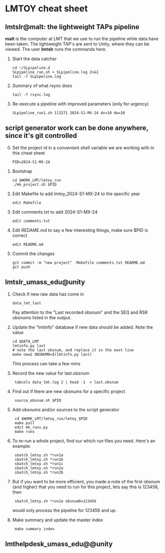 # LMTOY cheat sheet

## lmtslr@malt: the lightweight TAPs pipeline

**malt** is the computer at LMT that we use to run the pipeline while data have been
taken. The lightweight TAP's are sent to Unity, where they can be viewed.
The user **lmtslr** runs the commands here.


1. Start the data catcher

       cd ~/SLpipeline.d
       SLpipeline_run.sh > SLpipeline.log 2>&1
       tail -f SLpipeline.log

2. Summary of what rsync does

       tail -f rsync.log

3. Re-execute a pipeline with improved parameters (only for urgency)

       SLpipeline_run1.sh 113271 2024-S1-MX-24 dv=10 dw=10

## script generator work can be done anywhere, since it's git controlled

0. Set the project id in a convenient shell variable we are working with in this cheat sheet

       PID=2024-S1-MX-24

1. Bootstrap

       cd $WORK_LMT/lmtoy_run
       ./mk_project.sh $PID

2. Edit Makefile to add lmtoy_2024-S1-MX-24 to the specific year

       edit Makefile

3. Edit comments.txt to add 2024-S1-MX-24

       edit comments.txt

4. Edit REDAME.md to say a few interesting things, make sure $PID is correct

       edit README.md

4. Commit the changes

       git commit -m "new project"  Makefile comments.txt README.md
       git push

## lmtslr_umass_edu@unity

1. Check if new raw data has come in

       data_lmt_last

   Pay attention to the "Last recorded obsnum" and the SEQ and RSR obsnums listed in the output.

2. Update the "lmtinfo" database if new data should be added. Note the value

       cd $DATA_LMT
       lmtinfo.py last
       # note the last obsnum, and replace it in the next line
       make new2 OBSNUM0=$(lmtinfo.py last)

   This process can take a few mins

3. Record the new value for last.obsnum

        tabcols data_lmt.log 2 | head -1  > last.obsnum
	


4. Find out if there are new obsnums for a specific project

        source_obsnum.sh $PID

5. Add obsnums and/or sources to the script generator

        cd $WORK_LMT/lmtoy_run/lmtoy_$PID
        make pull
        edit mk_runs.py
        make runs

6. To re-run a whole project, find our which run files you need. Here's an example:

        sbatch_lmtoy.sh *run1a 
        sbatch_lmtoy.sh *run1b
        sbatch_lmtoy.sh *run1c 
        sbatch_lmtoy.sh *run2a 
        sbatch_lmtoy.sh *run2b 

6. But if you want to be more efficient, you made a note of the
   first obsnum (and higher) that you need to run for this project,
   lets say this is 123456, then

        sbatch_lmtoy.sh *run1a obsnum0=123456

   would only process the pipeline for 123456 and up.

7. Make summary and update the master index

        make summary index


## lmthelpdesk_umass_edu@@unity 


